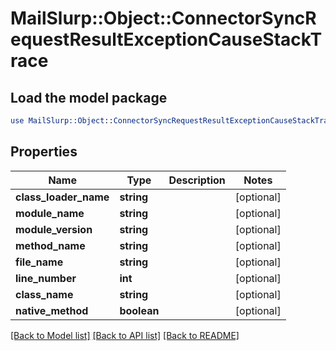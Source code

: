 # MailSlurp::Object::ConnectorSyncRequestResultExceptionCauseStackTrace

## Load the model package
```perl
use MailSlurp::Object::ConnectorSyncRequestResultExceptionCauseStackTrace;
```

## Properties
Name | Type | Description | Notes
------------ | ------------- | ------------- | -------------
**class_loader_name** | **string** |  | [optional] 
**module_name** | **string** |  | [optional] 
**module_version** | **string** |  | [optional] 
**method_name** | **string** |  | [optional] 
**file_name** | **string** |  | [optional] 
**line_number** | **int** |  | [optional] 
**class_name** | **string** |  | [optional] 
**native_method** | **boolean** |  | [optional] 

[[Back to Model list]](../README#documentation-for-models) [[Back to API list]](../README#documentation-for-api-endpoints) [[Back to README]](../README)


